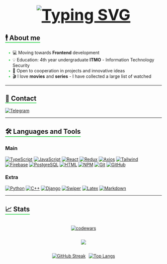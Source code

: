 # <div style='text-align: center; font-size: 50px;'>[![Typing SVG](https://readme-typing-svg.herokuapp.com?font=Fira+Code&pause=30000&color=39D353&center=true&vCenter=true&weight=500&size=24&lines=Hi+there+👋,+I'm+Timofey+👨‍💻)](https://git.io/typing-svg)</div>

## <u style='text-decoration-color: #39D353;  text-underline-offset: 6px;'>🕴️ **About me**</u>

<div style='margin-bottom: 10px'></div>

<style>
      @media (max-width: 560px) {
        .flex_cont{
            flex-direction: column;
        }
    }
    ul {
        list-style-type: none; 
    }
    li::before {
        content: "•"; 
        color: #39D353;
        display: inline-block;
        width: 1em;
        margin-left: -1em;
    }
</style>

- 💻 Moving towards **Frontend** development
- 💡 Education: 4th year undergraduate **ITMO** - Information Technology Security
- 🔭 Open to cooperation in projects and innovative ideas
- 🎬 I love **movies** and **series** - I have collected a large list of watched
<hr>

## <u style='text-decoration-color: #39D353;  text-underline-offset: 6px;'>📒 **Contact**</u>

<div style='margin-bottom: 16px'></div>

[![Telegram](https://img.shields.io/badge/-Telegram-090909?style=for-the-badge&logo=telegram&logoColor=#28A8E8)](https://t.me/ttimof)

<hr>

## <u style='text-decoration-color: #39D353;  text-underline-offset: 8px;'>🛠️ **Languages and Tools**</u>

<div style='margin-bottom: 16px'></div>

### **Main**

[![TypeScript](https://img.shields.io/badge/-Typescript-090909?style=for-the-badge&logo=typescript&logoColor=3178C6)](https://www.typescriptlang.org/)
[![JavaScript](https://img.shields.io/badge/-Javascript-090909?style=for-the-badge&logo=javascript&logoColor=#28A8E8)](https://learn.javascript.ru/)
[![React](https://img.shields.io/badge/-React-090909?style=for-the-badge&logo=react&logoColor=#28A8E8)](https://react.dev/)
[![Redux](https://img.shields.io/badge/-Redux-090909?style=for-the-badge&logo=redux&logoColor=764ABC)](https://redux.js.org/)
[![Axios](https://img.shields.io/badge/-Axios-090909?style=for-the-badge&logo=axios&logoColor=671DDF)](https://axios-http.com/)
[![Tailwind](https://img.shields.io/badge/-Tailwind-090909?style=for-the-badge&logo=tailwindcss&logoColor=#28A8E8)](https://tailwindcss.com/)
[![Firebase](https://img.shields.io/badge/-Firebase-090909?style=for-the-badge&logo=firebase&logoColor=#28A8E8)](https://firebase.google.com/)
[![PostgreSQL](https://img.shields.io/badge/-PostgreSQL-090909?style=for-the-badge&logo=postgresql&logoColor=699ECA)](https://www.postgresql.org/)
[![HTML](https://img.shields.io/badge/-HTML-090909?style=for-the-badge&logo=html5&logoColor=#28A8E8)](http://htmlbook.ru/html5)
[![NPM](https://img.shields.io/badge/-NPM-090909?style=for-the-badge&logo=npm&logoColor=#28A8E8)](https://www.npmjs.com/)
[![Git](https://img.shields.io/badge/-GIT-090909?style=for-the-badge&logo=git&logoColor=#28A8E8)](https://git-scm.com/)
[![GitHub](https://img.shields.io/badge/-github-090909?style=for-the-badge&logo=github&logoColor=#28A8E8)](https://github.com/Timhok0217)

### **Extra**

[![Python](https://img.shields.io/badge/-Python-090909?style=for-the-badge&logo=python&logoColor=#28A8E8)](https://www.python.org/)
[![C++](https://img.shields.io/badge/-C++-090909?style=for-the-badge&logo=c&logoColor=#28A8E8)](https://habr.com/ru/hub/cpp/)
[![Django](https://img.shields.io/badge/-Django-090909?style=for-the-badge&logo=django&logoColor=0C4B33)](https://www.djangoproject.com/)
[![Swiper](https://img.shields.io/badge/-Swiper-090909?style=for-the-badge&logo=swiper&logoColor=0080FF)](https://swiperjs.com/)
[![Latex](https://img.shields.io/badge/-Latex-090909?style=for-the-badge&logo=latex&logoColor=008080)](https://www.latex-project.org/)
[![Markdown](https://img.shields.io/badge/-markdown-090909?style=for-the-badge&logo=markdown&logoColor=#28A8E8)](https://www.markdownguide.org/)

<hr>

## <u style='text-decoration-color: #39D353;  text-underline-offset: 8px;'>📈 **Stats**</u>

<div style='margin-bottom: 16px'></div>

<div style='display:flex; flex-direction:column; align-items:center'>

[![codewars](https://www.codewars.com/users/Timhok0217/badges/large)](https://www.codewars.com/users/Timhok0217)

![](https://github-profile-summary-cards.vercel.app/api/cards/profile-details?username=timhok0217&theme=github_dark)

  <div style='display:flex; gap: 10px; align-items:center' class='flex_cont'>

[![GitHub Streak](https://streak-stats.demolab.com?user=timhok0217&theme=github-dark&mode=weekly)](https://git.io/streak-stats)

[![Top Langs](https://github-readme-stats.vercel.app/api/top-langs/?username=timhok0217&size_weight=1&count_weight=0&theme=gotham&title_color=39D353&text_color=ffffff&hide=powershell&border_color=39D353&layout=compact)](https://github.com/anuraghazra/github-readme-stats)

  </div>

</div>
